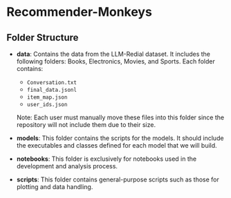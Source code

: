 # Recommender-Monkeys

## Folder Structure

- **data**: Contains the data from the LLM-Redial dataset. It includes the following folders: Books, Electronics, Movies, and Sports. Each folder contains:
  - `Conversation.txt`
  - `final_data.jsonl`
  - `item_map.json`
  - `user_ids.json`
  
  Note: Each user must manually move these files into this folder since the repository will not include them due to their size.

- **models**: This folder contains the scripts for the models. It should include the executables and classes defined for each model that we will build.

- **notebooks**: This folder is exclusively for notebooks used in the development and analysis process.

- **scripts**: This folder contains general-purpose scripts such as those for plotting and data handling.
